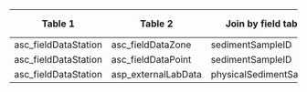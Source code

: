 |Table 1|Table 2|Join by field table 1|Join by field table 2|
|--------------------|-----------------------|------------------------|----------------|
asc_fieldDataStation|asc_fieldDataZone|sedimentSampleID|sedimentSampleID|
asc_fieldDataStation|asc_fieldDataPoint|sedimentSampleID|sedimentSampleID|
asc_fieldDataStation|asp_externalLabData|physicalSedimentSampleID|sampleID|